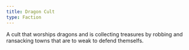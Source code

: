 ```yaml
---
title: Dragon Cult
type: Faction
---
```


A cult that worships dragons and is collecting treasures by robbing and
ransacking towns that are to weak to defend themselfs.
